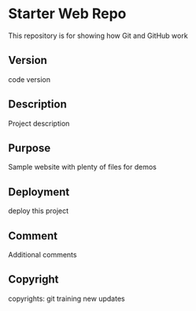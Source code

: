 # Starter Web Repo

This repository is for showing how Git and GitHub work

## Version

code version

## Description

Project description

## Purpose

Sample website with plenty of files for demos

## Deployment

deploy this project

## Comment

Additional comments

## Copyright

copyrights: git training
new updates

